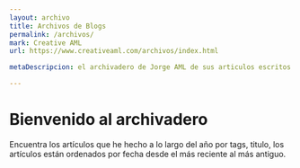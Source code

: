 ```yaml
---
layout: archivo
title: Archivos de Blogs
permalink: /archivos/
mark: Creative AML
url: https://www.creativeaml.com/archivos/index.html

metaDescripcion: el archivadero de Jorge AML de sus articulos escritos

---
```

<h1>Bienvenido al archivadero</h1>
<p>Encuentra los artículos que he hecho a lo largo del año por tags, titulo, los artículos están ordenados por fecha desde el más reciente al más antiguo.</p>

